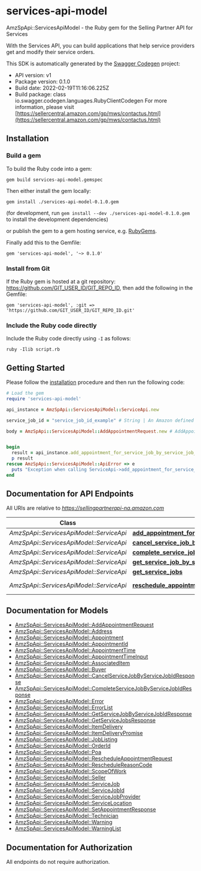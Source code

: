 # services-api-model

AmzSpApi::ServicesApiModel - the Ruby gem for the Selling Partner API for Services

With the Services API, you can build applications that help service providers get and modify their service orders.

This SDK is automatically generated by the [Swagger Codegen](https://github.com/swagger-api/swagger-codegen) project:

- API version: v1
- Package version: 0.1.0
- Build date: 2022-02-19T11:16:06.225Z
- Build package: class io.swagger.codegen.languages.RubyClientCodegen
For more information, please visit [https://sellercentral.amazon.com/gp/mws/contactus.html](https://sellercentral.amazon.com/gp/mws/contactus.html)

## Installation

### Build a gem

To build the Ruby code into a gem:

```shell
gem build services-api-model.gemspec
```

Then either install the gem locally:

```shell
gem install ./services-api-model-0.1.0.gem
```
(for development, run `gem install --dev ./services-api-model-0.1.0.gem` to install the development dependencies)

or publish the gem to a gem hosting service, e.g. [RubyGems](https://rubygems.org/).

Finally add this to the Gemfile:

    gem 'services-api-model', '~> 0.1.0'

### Install from Git

If the Ruby gem is hosted at a git repository: https://github.com/GIT_USER_ID/GIT_REPO_ID, then add the following in the Gemfile:

    gem 'services-api-model', :git => 'https://github.com/GIT_USER_ID/GIT_REPO_ID.git'

### Include the Ruby code directly

Include the Ruby code directly using `-I` as follows:

```shell
ruby -Ilib script.rb
```

## Getting Started

Please follow the [installation](#installation) procedure and then run the following code:
```ruby
# Load the gem
require 'services-api-model'

api_instance = AmzSpApi::ServicesApiModel::ServiceApi.new

service_job_id = "service_job_id_example" # String | An Amazon defined service job identifier.

body = AmzSpApi::ServicesApiModel::AddAppointmentRequest.new # AddAppointmentRequest | Add appointment operation input details.


begin
  result = api_instance.add_appointment_for_service_job_by_service_job_id(service_job_id, body)
  p result
rescue AmzSpApi::ServicesApiModel::ApiError => e
  puts "Exception when calling ServiceApi->add_appointment_for_service_job_by_service_job_id: #{e}"
end

```

## Documentation for API Endpoints

All URIs are relative to *https://sellingpartnerapi-na.amazon.com*

Class | Method | HTTP request | Description
------------ | ------------- | ------------- | -------------
*AmzSpApi::ServicesApiModel::ServiceApi* | [**add_appointment_for_service_job_by_service_job_id**](docs/ServiceApi.md#add_appointment_for_service_job_by_service_job_id) | **POST** /service/v1/serviceJobs/{serviceJobId}/appointments | 
*AmzSpApi::ServicesApiModel::ServiceApi* | [**cancel_service_job_by_service_job_id**](docs/ServiceApi.md#cancel_service_job_by_service_job_id) | **PUT** /service/v1/serviceJobs/{serviceJobId}/cancellations | 
*AmzSpApi::ServicesApiModel::ServiceApi* | [**complete_service_job_by_service_job_id**](docs/ServiceApi.md#complete_service_job_by_service_job_id) | **PUT** /service/v1/serviceJobs/{serviceJobId}/completions | 
*AmzSpApi::ServicesApiModel::ServiceApi* | [**get_service_job_by_service_job_id**](docs/ServiceApi.md#get_service_job_by_service_job_id) | **GET** /service/v1/serviceJobs/{serviceJobId} | 
*AmzSpApi::ServicesApiModel::ServiceApi* | [**get_service_jobs**](docs/ServiceApi.md#get_service_jobs) | **GET** /service/v1/serviceJobs | 
*AmzSpApi::ServicesApiModel::ServiceApi* | [**reschedule_appointment_for_service_job_by_service_job_id**](docs/ServiceApi.md#reschedule_appointment_for_service_job_by_service_job_id) | **POST** /service/v1/serviceJobs/{serviceJobId}/appointments/{appointmentId} | 


## Documentation for Models

 - [AmzSpApi::ServicesApiModel::AddAppointmentRequest](docs/AddAppointmentRequest.md)
 - [AmzSpApi::ServicesApiModel::Address](docs/Address.md)
 - [AmzSpApi::ServicesApiModel::Appointment](docs/Appointment.md)
 - [AmzSpApi::ServicesApiModel::AppointmentId](docs/AppointmentId.md)
 - [AmzSpApi::ServicesApiModel::AppointmentTime](docs/AppointmentTime.md)
 - [AmzSpApi::ServicesApiModel::AppointmentTimeInput](docs/AppointmentTimeInput.md)
 - [AmzSpApi::ServicesApiModel::AssociatedItem](docs/AssociatedItem.md)
 - [AmzSpApi::ServicesApiModel::Buyer](docs/Buyer.md)
 - [AmzSpApi::ServicesApiModel::CancelServiceJobByServiceJobIdResponse](docs/CancelServiceJobByServiceJobIdResponse.md)
 - [AmzSpApi::ServicesApiModel::CompleteServiceJobByServiceJobIdResponse](docs/CompleteServiceJobByServiceJobIdResponse.md)
 - [AmzSpApi::ServicesApiModel::Error](docs/Error.md)
 - [AmzSpApi::ServicesApiModel::ErrorList](docs/ErrorList.md)
 - [AmzSpApi::ServicesApiModel::GetServiceJobByServiceJobIdResponse](docs/GetServiceJobByServiceJobIdResponse.md)
 - [AmzSpApi::ServicesApiModel::GetServiceJobsResponse](docs/GetServiceJobsResponse.md)
 - [AmzSpApi::ServicesApiModel::ItemDelivery](docs/ItemDelivery.md)
 - [AmzSpApi::ServicesApiModel::ItemDeliveryPromise](docs/ItemDeliveryPromise.md)
 - [AmzSpApi::ServicesApiModel::JobListing](docs/JobListing.md)
 - [AmzSpApi::ServicesApiModel::OrderId](docs/OrderId.md)
 - [AmzSpApi::ServicesApiModel::Poa](docs/Poa.md)
 - [AmzSpApi::ServicesApiModel::RescheduleAppointmentRequest](docs/RescheduleAppointmentRequest.md)
 - [AmzSpApi::ServicesApiModel::RescheduleReasonCode](docs/RescheduleReasonCode.md)
 - [AmzSpApi::ServicesApiModel::ScopeOfWork](docs/ScopeOfWork.md)
 - [AmzSpApi::ServicesApiModel::Seller](docs/Seller.md)
 - [AmzSpApi::ServicesApiModel::ServiceJob](docs/ServiceJob.md)
 - [AmzSpApi::ServicesApiModel::ServiceJobId](docs/ServiceJobId.md)
 - [AmzSpApi::ServicesApiModel::ServiceJobProvider](docs/ServiceJobProvider.md)
 - [AmzSpApi::ServicesApiModel::ServiceLocation](docs/ServiceLocation.md)
 - [AmzSpApi::ServicesApiModel::SetAppointmentResponse](docs/SetAppointmentResponse.md)
 - [AmzSpApi::ServicesApiModel::Technician](docs/Technician.md)
 - [AmzSpApi::ServicesApiModel::Warning](docs/Warning.md)
 - [AmzSpApi::ServicesApiModel::WarningList](docs/WarningList.md)


## Documentation for Authorization

 All endpoints do not require authorization.

